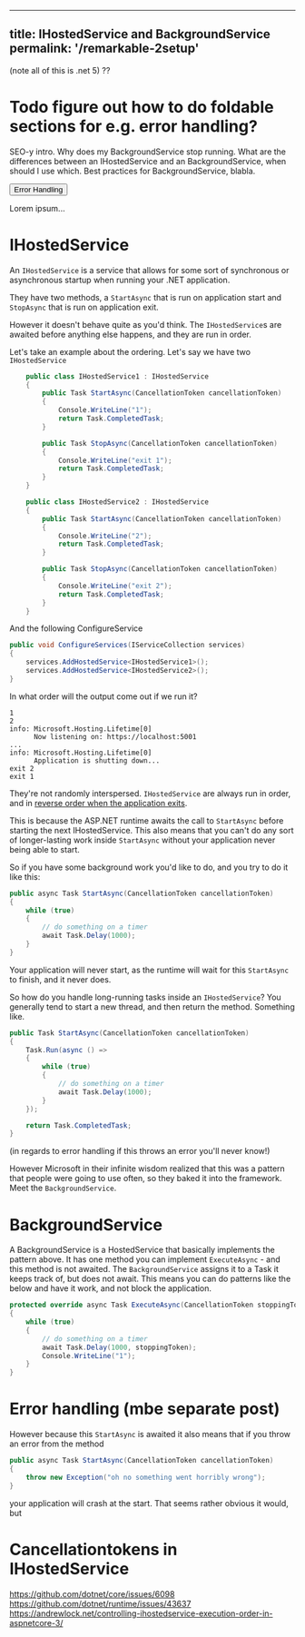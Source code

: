 -------------------------------
title: IHostedService and BackgroundService
permalink: '/remarkable-2setup'
-------------------------------
(note all of this is .net 5) ??

# Todo figure out how to do foldable sections for e.g. error handling?

SEO-y intro. Why does my BackgroundService stop running. What are the differences between an IHostedService and an BackgroundService,
when should I use which. Best practices for BackgroundService, blabla.

<div class="accordion">
<button class="accordion-button">Error Handling</button>
<div class="accordion-content">
  <p>Lorem ipsum...</p>
</div>
</div>


# IHostedService
An `IHostedService` is a service that allows for some sort of synchronous or asynchronous startup when running your .NET application.

They have two methods, a `StartAsync` that is run on application start and `StopAsync` that is run on application exit.

However it doesn't behave quite as you'd think. The `IHostedService`s are awaited before anything else happens, and they are run in order.

Let's take an example about the ordering. Let's say we have two `IHostedService`

```csharp
    public class IHostedService1 : IHostedService
    {
        public Task StartAsync(CancellationToken cancellationToken)
        {
            Console.WriteLine("1");
            return Task.CompletedTask;
        }

        public Task StopAsync(CancellationToken cancellationToken)
        {
            Console.WriteLine("exit 1");
            return Task.CompletedTask;
        }
    }

    public class IHostedService2 : IHostedService
    {
        public Task StartAsync(CancellationToken cancellationToken)
        {
            Console.WriteLine("2");
            return Task.CompletedTask;
        }

        public Task StopAsync(CancellationToken cancellationToken)
        {
            Console.WriteLine("exit 2");
            return Task.CompletedTask;
        }
    }
```
And the following ConfigureService
```csharp
public void ConfigureServices(IServiceCollection services)
{
    services.AddHostedService<IHostedService1>();
    services.AddHostedService<IHostedService2>();
}
```

In what order will the output come out if we run it?

```
1
2
info: Microsoft.Hosting.Lifetime[0]
      Now listening on: https://localhost:5001
...
info: Microsoft.Hosting.Lifetime[0]
      Application is shutting down...
exit 2
exit 1
```

They're not randomly interspersed. `IHostedService` are always run in order, and in [reverse order when the application exits](https://andrewlock.net/controlling-ihostedservice-execution-order-in-aspnetcore-3/
).

This is because the ASP.NET runtime awaits the call to `StartAsync` before starting the next IHostedService.
This also means that you can't do any sort of longer-lasting work inside `StartAsync` without your application never being able to start.

So if you have some background work you'd like to do, and you try to do it like this:

```csharp
public async Task StartAsync(CancellationToken cancellationToken)
{
    while (true)
    {
        // do something on a timer
        await Task.Delay(1000);
    }
}
```
Your application will never start, as the runtime will wait for this `StartAsync` to finish, and it never does.

So how do you handle long-running tasks inside an `IHostedService`? You generally tend to start a new thread, and then return the method.
Something like.
```csharp
public Task StartAsync(CancellationToken cancellationToken)
{
    Task.Run(async () =>
    {
        while (true)
        {
            // do something on a timer
            await Task.Delay(1000);
        }
    });

    return Task.CompletedTask;
}
```
(in regards to error handling if this throws an error you'll never know!)

However Microsoft in their infinite wisdom realized that this was a pattern that people were going to use often, so they baked it into the framework.
Meet the `BackgroundService`.

# BackgroundService
A BackgroundService is a HostedService that basically implements the pattern above.
It has one method you can implement `ExecuteAsync` - and this method is not awaited.
The `BackgroundService` assigns it to a Task it keeps track of, but does not await. This means you can do patterns like the below and have it work, and not block the application.

```csharp
protected override async Task ExecuteAsync(CancellationToken stoppingToken)
{
    while (true)
    {
        // do something on a timer
        await Task.Delay(1000, stoppingToken);
        Console.WriteLine("1");
    }
}
```




# Error handling (mbe separate post)
However because this `StartAsync` is awaited it also means that if you throw an error from the method
```csharp
public async Task StartAsync(CancellationToken cancellationToken)
{
    throw new Exception("oh no something went horribly wrong");
}
```
your application will crash at the start. That seems rather obvious it would, but 

# Cancellationtokens in IHostedService


https://github.com/dotnet/core/issues/6098
https://github.com/dotnet/runtime/issues/43637
https://andrewlock.net/controlling-ihostedservice-execution-order-in-aspnetcore-3/
